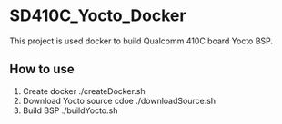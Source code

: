 # SD410C_Yocto_Docker
This project is used docker to build Qualcomm 410C board Yocto BSP.

## How to use
1. Create docker
   ./createDocker.sh 
2. Download Yocto source cdoe
   ./downloadSource.sh
3. Build BSP
   ./buildYocto.sh

